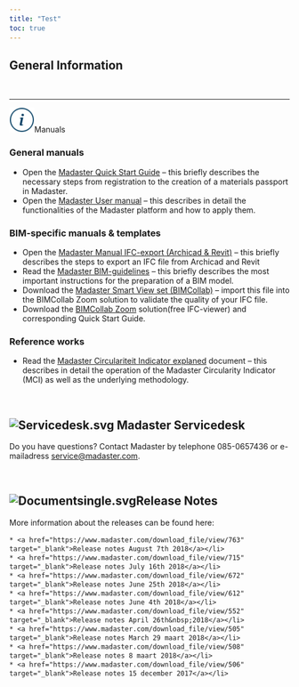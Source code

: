 ```yaml
---
title: "Test"
toc: true
---
```


## General Information
<br/>

<hr>
<img alt="Help" height="45" src="/assets/images/767.svg" width="45">Manuals

### General manuals

 * Open the&nbsp;<a href="https://www.madaster.com/download_file/view/774">Madaster Quick Start Guide</a> – this briefly describes the necessary steps from registration to the creation of a materials passport in Madaster.&nbsp;
 * Open the&nbsp;<a href="http://www.madaster.com/download_file/479/0">Madaster User manual</a>&nbsp;– this describes in detail the functionalities of the Madaster platform and how to apply them.&nbsp;

### BIM-specific manuals &amp; templates

 * Open the&nbsp;<a href="https://www.madaster.com/download_file/view/765">Madaster Manual IFC-export (Archicad &amp; Revit)</a> – this briefly describes the steps to export an IFC file from Archicad and Revit
 * Read the&nbsp;<a href="https://www.madaster.com/download_file/view/773">Madaster BIM-guidelines</a>&nbsp;– this briefly describes the most important instructions for the preparation of a BIM model.
 * Download the&nbsp;<a href="http://www.bimcollab.com/en/Support/Support/Downloads/BIMcollab-ZOOM">Madaster Smart View set (BIMCollab)</a> – import this file into the BIMCollab Zoom solution to validate the quality of your IFC file.
 * Download the&nbsp;<a href="http://www.bimcollab.com/en/Support/Support/Downloads/BIMcollab-ZOOM">BIMCollab Zoom</a> solution(free&nbsp;IFC-viewer) and corresponding Quick Start Guide.&nbsp;

### Reference works

 * Read the&nbsp;<a href="https://www.madaster.com/download_file/view/772">Madaster Circulariteit Indicator explaned</a>&nbsp;document – this describes in detail the operation of the Madaster Circularity Indicator (MCI) as well as the underlying methodology.
<br/>

## <img alt="Servicedesk.svg" height="54" src="https://www.madaster.com/download_file/view_inline/771" width="58">&nbsp;Madaster Servicedesk

Do you have questions? Contact Madaster by telephone 085-0657436&nbsp;or e-mailadress <a href="mailto:service@madaster.com">service@madaster.com</a>.

<br/>

## <img alt="Documentsingle.svg" height="54" src="https://www.madaster.com/download_file/view_inline/770" width="58">Release Notes</h3>

More information about the releases can be found here:

	* <a href="https://www.madaster.com/download_file/view/763" target="_blank">Release notes August 7th 2018</a></li>
	* <a href="https://www.madaster.com/download_file/view/715" target="_blank">Release notes July 16th 2018</a></li>
	* <a href="https://www.madaster.com/download_file/view/672" target="_blank">Release notes June 25th 2018</a></li>
	* <a href="https://www.madaster.com/download_file/view/612" target="_blank">Release notes June 4th 2018</a></li>
	* <a href="https://www.madaster.com/download_file/view/552" target="_blank">Release notes April 26th&nbsp;2018</a></li>
	* <a href="https://www.madaster.com/download_file/view/505" target="_blank">Release notes March 29 maart 2018</a></li>
	* <a href="https://www.madaster.com/download_file/view/508" target="_blank">Release notes 8 maart 2018</a></li>
	* <a href="https://www.madaster.com/download_file/view/506" target="_blank">Release notes 15 december 2017</a></li>
